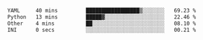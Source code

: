 <!--START_SECTION:waka-->

```txt
YAML     40 mins         █████████████████▒░░░░░░░   69.23 %
Python   13 mins         █████▓░░░░░░░░░░░░░░░░░░░   22.46 %
Other    4 mins          ██░░░░░░░░░░░░░░░░░░░░░░░   08.10 %
INI      0 secs          ░░░░░░░░░░░░░░░░░░░░░░░░░   00.21 %
```

<!--END_SECTION:waka-->
